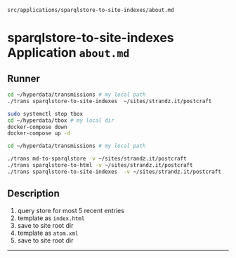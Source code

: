 `src/applications/sparqlstore-to-site-indexes/about.md`

# sparqlstore-to-site-indexes Application `about.md`

## Runner

```sh
cd ~/hyperdata/transmissions # my local path
./trans sparqlstore-to-site-indexes  ~/sites/strandz.it/postcraft
```

```sh
sudo systemctl stop tbox
cd ~/hyperdata/tbox # my local dir
docker-compose down
docker-compose up -d

cd ~/hyperdata/transmissions # my local path

./trans md-to-sparqlstore -v ~/sites/strandz.it/postcraft
./trans sparqlstore-to-html -v ~/sites/strandz.it/postcraft
./trans sparqlstore-to-site-indexes  -v ~/sites/strandz.it/postcraft

```

## Description

1. query store for most 5 recent entries
2. template as `index.html`
3. save to site root dir
4. template as `atom.xml`
5. save to site root dir

---
